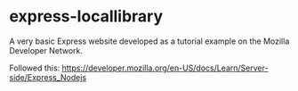 # express-locallibrary
A very basic Express website developed as a tutorial example on the Mozilla Developer Network.

Followed this:
https://developer.mozilla.org/en-US/docs/Learn/Server-side/Express_Nodejs
